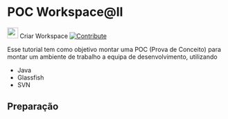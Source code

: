 # POC Workspace@II

[<img src="https://cdn-icons-png.freepik.com/512/7672/7672529.png" width="25"/>](https://devspaces.apps.sandbox-m2.ll9k.p1.openshiftapps.com/dashboard/#/ide/thalles-costa-dev/java7-glassfish) Criar Workspace
[![Contribute](https://www.eclipse.org/che/contribute.svg)](https://workspaces.openshift.com#https://github.com/che-incubator/quarkus-api-example)

Esse tutorial tem como objetivo montar uma POC (Prova de Conceito) para montar um ambiente de trabalho a equipa de desenvolvimento, utilizando
* Java
* Glassfish
* SVN

## Preparação
